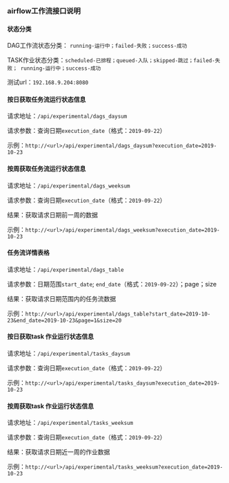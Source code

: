 ### airflow工作流接口说明

#### 状态分类

DAG工作流状态分类： `running-运行中；failed-失败；success-成功`

TASK作业状态分类：`scheduled-已排程；queued-入队；skipped-跳过；failed-失败； running-运行中；success-成功  `

测试url：`192.168.9.204:8080`

#### 按日获取任务流运行状态信息

请求地址：`/api/experimental/dags_daysum`

请求参数：查询日期`execution_date`（格式：`2019-09-22`）

示例：` http://<url>/api/experimental/dags_daysum?execution_date=2019-10-23 `






#### 按周获取任务流运行状态信息

请求地址：`/api/experimental/dags_weeksum`

请求参数：查询日期`execution_date`（格式：`2019-09-22`）

结果：获取请求日期前一周的数据

示例：` http://<url>/api/experimental/dags_weeksum?execution_date=2019-10-23 `




#### 任务流详情表格

请求地址：`/api/experimental/dags_table`

请求参数：日期范围`start_date`; `end_date`（格式：`2019-09-22`）；page；size

结果：获取请求日期范围内的任务流数据

示例：` http://<url>/api/experimental/dags_table?start_date=2019-10-23&end_date=2019-10-23&page=1&size=20  `




#### 按日获取task 作业运行状态信息

请求地址：`/api/experimental/tasks_daysum`

请求参数：查询日期`execution_date`（格式：`2019-09-22`）

示例：` http://<url>/api/experimental/tasks_daysum?execution_date=2019-10-23  `





#### 按周获取task 作业运行状态信息

请求地址：`/api/experimental/tasks_weeksum`

请求参数：查询日期`execution_date`（格式：`2019-09-22`）

结果：获取请求日期近一周的作业数据

示例：` http://<url>/api/experimental/tasks_weeksum?execution_date=2019-10-23 `




